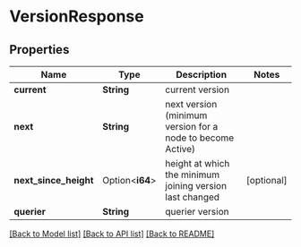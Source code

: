 # VersionResponse

## Properties

Name | Type | Description | Notes
------------ | ------------- | ------------- | -------------
**current** | **String** | current version | 
**next** | **String** | next version (minimum version for a node to become Active) | 
**next_since_height** | Option<**i64**> | height at which the minimum joining version last changed | [optional]
**querier** | **String** | querier version | 

[[Back to Model list]](../README.md#documentation-for-models) [[Back to API list]](../README.md#documentation-for-api-endpoints) [[Back to README]](../README.md)


